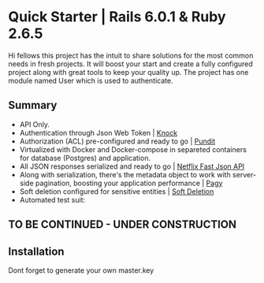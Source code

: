 # Quick Starter | Rails 6.0.1 & Ruby 2.6.5

Hi fellows this project has the intuit to share solutions for the most common needs in fresh projects. It will boost your start and create a fully configured project along with great tools to keep your quality up. The project has one module named User which is used to authenticate.

## Summary
- API Only.
- Authentication through Json Web Token | [Knock](https://github.com/nsarno/knock)
- Authorization (ACL) pre-configured and ready to go | [Pundit](https://github.com/varvet/pundit)
- Virtualized with Docker and Docker-compose in separeted containers for database (Postgres) and application.
- All JSON responses serialized and ready to go |  [Netflix Fast Json API](https://github.com/Netflix/fast_jsonapi)
- Along with serialization, there's the metadata object to work with server-side pagination, boosting your application performance | [Pagy](https://github.com/ddnexus/pagy)
- Soft deletion configured for sensitive entities | [Soft Deletion](https://github.com/grosser/soft_deletion)
- Automated test suit:

##  TO BE CONTINUED - UNDER CONSTRUCTION


## Installation


Dont forget to generate your own master.key
